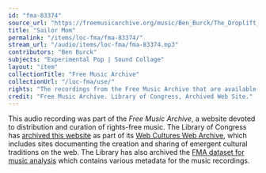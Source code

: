 ```yaml
---
id: "fma-83374"
source_url: "https://freemusicarchive.org/music/Ben_Burck/The_Droplift_Project/16_-_Ben_Burck_-_Sailor_Mom"
title: "Sailor Mom"
permalink: "/items/loc-fma/fma-83374/"
stream_url: "/audio/items/loc-fma/fma-83374.mp3"
contributors: "Ben Burck"
subjects: "Experimental Pop | Sound Collage"
layout: "item"
collectionTitle: "Free Music Archive"
collectionUrl: "/loc-fma/use/"
rights: "The recordings from the Free Music Archive that are available on Citizen DJ have a CC0 1.0 Universal License (Public Domain Dedication) which means you can copy, modify, distribute and perform the work, even for commercial purposes, all without asking permission."
credit: "Free Music Archive. Library of Congress, Archived Web Site."
---
```


This audio recording was part of the _Free Music Archive_, a website devoted to distribution and curation of rights-free music. The Library of Congress has [archived this website](https://www.loc.gov/item/lcwaN0026492/) as part of its [Web Cultures Web Archive](https://www.loc.gov/collections/web-cultures-web-archive/about-this-collection/), which includes sites documenting the creation and sharing of emergent cultural traditions on the web. The Library has also archived the [FMA dataset for music analysis](https://catalog.loc.gov/vwebv/search?searchCode=LCCN&searchArg=2018655052&searchType=1&permalink=y) which contains various metadata for the music recordings.